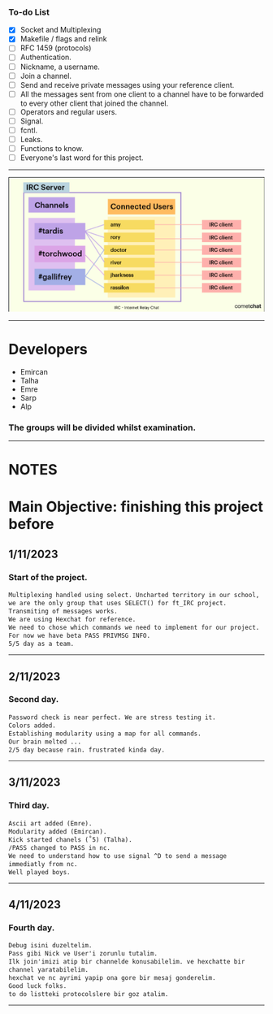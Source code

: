 
### To-do List

- [x] Socket and Multiplexing
- [x] Makefile / flags and relink
- [ ] RFC 1459 (protocols)
- [ ] Authentication.
- [ ] Nickname, a username.
- [ ] Join a channel.
- [ ] Send and receive private messages using your reference client.
- [ ] All the messages sent from one client to a channel have to be forwarded to every other client that joined the channel.
- [ ] Operators and regular users.
- [ ] Signal.
- [ ] fcntl.
- [ ] Leaks.
- [ ] Functions to know.
- [ ] Everyone's last word for this project.
-----------------------------------------

<img src="IRC_/assets/irc.png">

-----------------------------------------

# Developers
- Emircan
- Talha
- Emre
- Sarp
- Alp

### The groups will be divided whilst examination.
-----------------------------------------

# NOTES
# Main Objective: finishing this project before 
##  1/11/2023
  ### Start of the project.
    Multiplexing handled using select. Uncharted territory in our school, 
    we are the only group that uses SELECT() for ft_IRC project.
    Transmiting of messages works.
    We are using Hexchat for reference.
    We need to chose which commands we need to implement for our project. For now we have beta PASS PRIVMSG INFO.
    5/5 day as a team. 
-----------------------------------------
##  2/11/2023
  ### Second day.
    Password check is near perfect. We are stress testing it.
    Colors added.
    Establishing modularity using a map for all commands.
    Our brain melted ...
    2/5 day because rain. frustrated kinda day.
-----------------------------------------
##  3/11/2023
  ### Third day.
    Ascii art added (Emre).
    Modularity added (Emircan).
    Kick started chanels (˚5) (Talha).
    /PASS changed to PASS in nc.
    We need to understand how to use signal ^D to send a message immediatly from nc.
    Well played boys.
-----------------------------------------
## 4/11/2023
  ### Fourth day.
    Debug isini duzeltelim.
    Pass gibi Nick ve User'i zorunlu tutalim.
    Ilk join'imizi atip bir channelde konusabilelim. ve hexchatte bir channel yaratabilelim.
    hexchat ve nc ayrimi yapip ona gore bir mesaj gonderelim.
    Good luck folks.
    to do listteki protocolslere bir goz atalim.
-----------------------------------------
